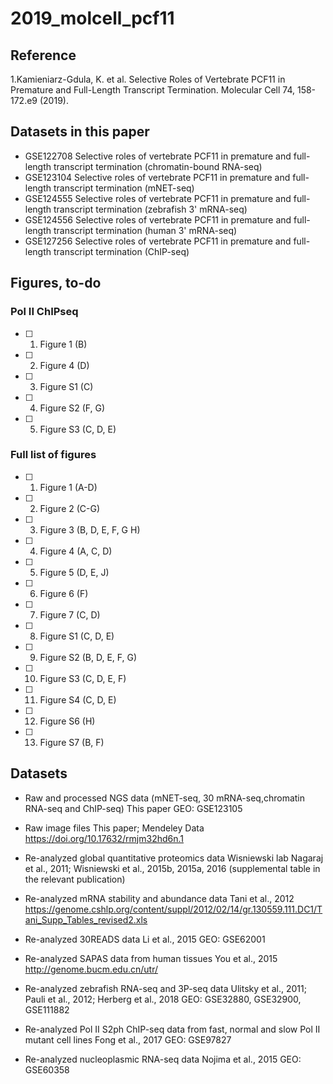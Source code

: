 # 2019_molcell_pcf11 

## Reference
1.Kamieniarz-Gdula, K. et al. Selective Roles of Vertebrate PCF11 in Premature and Full-Length Transcript Termination. Molecular Cell 74, 158-172.e9 (2019).


## Datasets in this paper

+ GSE122708	Selective roles of vertebrate PCF11 in premature and full-length transcript termination (chromatin-bound RNA-seq) 
+ GSE123104	Selective roles of vertebrate PCF11 in premature and full-length transcript termination (mNET-seq) 
+ GSE124555	Selective roles of vertebrate PCF11 in premature and full-length transcript termination (zebrafish 3' mRNA-seq) 
+ GSE124556	Selective roles of vertebrate PCF11 in premature and full-length transcript termination (human 3' mRNA-seq) 
+ GSE127256	Selective roles of vertebrate PCF11 in premature and full-length transcript termination (ChIP-seq) 

## Figures, to-do

### Pol II ChIPseq 

- [ ] 1. Figure 1 (B)  
- [ ] 2. Figure 4 (D) 
- [ ] 3. Figure S1 (C) 
- [ ] 4. Figure S2 (F, G)  
- [ ] 5. Figure S3 (C, D, E) 

### Full list of figures

- [ ] 1. Figure 1 (A-D) 
- [ ] 2. Figure 2 (C-G) 
- [ ] 3. Figure 3 (B, D, E, F, G H) 
- [ ] 4. Figure 4 (A, C, D) 
- [ ] 5. Figure 5 (D, E, J) 
- [ ] 6. Figure 6 (F)   
- [ ] 7. Figure 7 (C, D)
- [ ] 8. Figure S1 (C, D, E)  
- [ ] 9. Figure S2 (B, D, E, F, G) 
- [ ] 10. Figure S3 (C, D, E, F)  
- [ ] 11. Figure S4 (C, D, E) 
- [ ] 12. Figure S6 (H)  
- [ ] 13. Figure S7 (B, F)



## Datasets

+ Raw and processed NGS data (mNET-seq, 30 mRNA-seq,chromatin RNA-seq and ChIP-seq)
  This paper
  GEO: GSE123105
  
+ Raw image files 
  This paper; 
  Mendeley Data https://doi.org/10.17632/rmjm32hd6n.1
  
+ Re-analyzed global quantitative proteomics data 
  Wisniewski lab 
  Nagaraj et al., 2011; Wisniewski et al., 2015b, 2015a, 2016 (supplemental table in the relevant publication) 
  
+ Re-analyzed mRNA stability and abundance data 
  Tani et al., 2012 
  https://genome.cshlp.org/content/suppl/2012/02/14/gr.130559.111.DC1/Tani_Supp_Tables_revised2.xls
  
+ Re-analyzed 30READS data 
  Li et al., 2015 
  GEO: GSE62001
  
+ Re-analyzed SAPAS data from human tissues 
  You et al., 2015 
  http://genome.bucm.edu.cn/utr/
  
+ Re-analyzed zebrafish RNA-seq and 3P-seq data 
  Ulitsky et al., 2011; Pauli et al., 2012; Herberg et al., 2018 
  GEO: GSE32880, GSE32900, GSE111882
  
+ Re-analyzed Pol II S2ph ChIP-seq data from fast, normal and slow Pol II mutant cell lines
  Fong et al., 2017 
  GEO: GSE97827 
  
+ Re-analyzed nucleoplasmic RNA-seq data 
  Nojima et al., 2015 
  GEO: GSE60358



